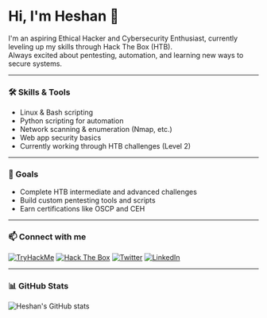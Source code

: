 # Hi, I'm Heshan 👋

I'm an aspiring Ethical Hacker and Cybersecurity Enthusiast, currently leveling up my skills through Hack The Box (HTB).  
Always excited about pentesting, automation, and learning new ways to secure systems.

---

### 🛠️ Skills & Tools
- Linux & Bash scripting  
- Python scripting for automation  
- Network scanning & enumeration (Nmap, etc.)  
- Web app security basics  
- Currently working through HTB challenges (Level 2)

---

### 🎯 Goals
- Complete HTB intermediate and advanced challenges  
- Build custom pentesting tools and scripts  
- Earn certifications like OSCP and CEH  

---

### 📫 Connect with me
[![TryHackMe](https://img.shields.io/badge/TryHackMe-212C42?style=for-the-badge&logo=tryhackme&logoColor=white)](https://tryhackme.com/p/heshanmvppp)
[![Hack The Box](https://img.shields.io/badge/Hack%20The%20Box-4CAF50?style=for-the-badge&logo=hack-the-box&logoColor=white)](https://app.hackthebox.com/profile/2202149)
[![Twitter](https://img.shields.io/badge/Twitter-1DA1F2?style=for-the-badge&logo=twitter&logoColor=white)](https://x.com/Heshanmvppp)
[![LinkedIn](https://img.shields.io/badge/LinkedIn-0A66C2?style=for-the-badge&logo=linkedin&logoColor=white)](https://www.linkedin.com/in/heshanmvppp/)


---

### 📊 GitHub Stats  
![Heshan's GitHub stats](https://github-readme-stats.vercel.app/api?username=Heshanmvppp&show_icons=true&theme=dark)
